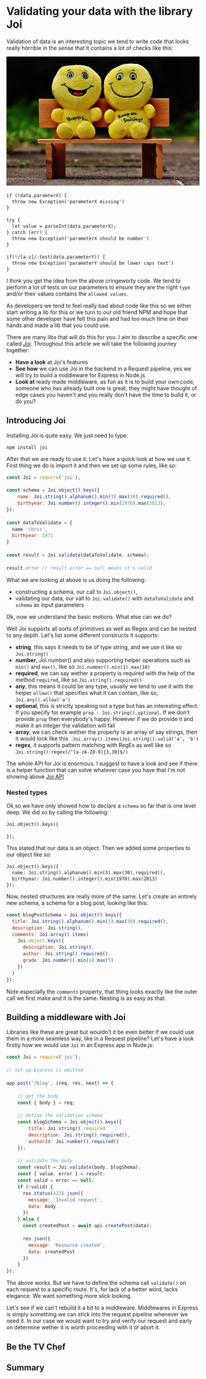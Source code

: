 # Validating your data with the library Joi

Validation of data is an interesting topic we tend to write code that looks really horrible in the sense that it contains a lot of checks like this:

![](/assets/blur-chair-cheerful-160739.jpg)

```
if (!data.paramterX) {
  throw new Exception('parameterX missing')  
} 

try {
  let value = parseInt(data.parameterX);    
} catch (err) {
  throw new Exception('parameterX should be number')  
}

if(!/[a-z]/.test(data.parameterY)) {
  throw new Exception('parameterY should be lower caps text')  
}

```

I think you get the idea from the above cringeworty code. We tend to perform a lot of tests on our parameters to ensure they are the right `type` and/or their values contains the `allowed values`.

As developers we tend to feel really bad about code like this so we either start writing a lib for this or we turn to our old friend NPM and hope that some other developer have felt this pain and had too much time on their hands and made a lib that you could use. 


There are many libs that will do this for you. I aim to describe a specific one called [Joi](https://github.com/hapijs/joi).  Throughout this article we will take the following journey together:

- **Have a look** at Joi's features
- **See how** we can use Joi in the backend in a Request pipeline, yes we will try to build a middleware for Express in Node.js
- **Look at** ready made middleware, as fun as it is to build your own code, someone who has already built one is great, they might have thought of edge cases you haven't and you really don't have the time to build it, or do you?

## Introducing Joi
Installing Joi is quite easy. We just need to type:

```
npm install joi
```

After that we are ready to use it. Let's have a quick look at how we use it. First thing we do is import it and then we set up some rules, like so:

```js
const Joi = require('joi');

const schema = Joi.object().keys({
    name: Joi.string().alphanum().min(3).max(30).required(),
    birthyear: Joi.number().integer().min(1970).max(2013),
});

const dataToValidate = {
  name 'chris',
  birthyear: 1971
}

const result = Joi.validate(dataToValidate, schema);

result.error // result.error == null means it's valid
```
What we are looking at above is us doing the following:
- constructing a schema, our call to `Joi.object()`,
- validating our data, our vall to `Joi.validate()` with `dataToValidate` and `schema` as input parameters

Ok, now we understand the basic motions. What else can we do?

Well Joi supports all sorts of primitives as well as Regex and can be nested to any depth. Let's list some different constructs it supports:

- **string**, this says it needs to be of type string, and we use it like so `Joi.string()`
- **number**, Joi.number() and also supporting helper operations such as `min()` and `max()`, like so `Joi.number().min(1).max(10)`
- **required**, we can say wether a property is required with the help of the method `required`, like so `Joi.string().required()`
- **any**, this means it could be any type, usually we tend to use it with the helper `allow()` that specifies what it can contain, like so,  `Joi.any().allow('a')`
- **optional**, this is strictly speaking not a type but has an interesting effect. If you specify for example `prop : Joi.string().optional`. If we don't provide `prop` then everybody's happy. However if we do provide it and make it an integer the validation will fail
- **array**, we can check wether the property is an array of say strings, then it would look like this ` Joi.array().items(Joi.string().valid('a', 'b')` 
- **regex**, it supports pattern matching with RegEx as well like so `Joi.string().regex(/^[a-zA-Z0-9]{3,30}$/)`

The whole API for Joi is enormous. I suggest to have a look and see if there is a helper function that can solve whatever case you have that I'm not showing above [Joi API](https://github.com/hapijs/joi/blob/v14.3.1/API.md)

### Nested types
Ok so we have only showed how to declare a `schema` so far that is one level deep. We did so by calling the following:

```
Joi.object().keys({

});

```
This stated that our data is an object. Then we added some properties to our object like so:

```
Joi.object().keys({
  name: Joi.string().alphanum().min(3).max(30).required(),
  birthyear: Joi.number().integer().min(1970).max(2013)
});
```
Now, nested structures are really more of the same. Let's create an entirely new schema, a schema for a blog post, looking like this:
```js
const blogPostSchema = Joi.object().keys({
  title: Joi.string().alphanum().min(3).max(30).required(),
  description: Joi.string(),
  comments: Joi.array().items(
    Joi.object.keys({
      description: Joi.string(),
      author: Joi.string().required(),
      grade: Joi.number().min(1).max(5)
    })
  )
});
```
Note especially the `comments` property, that thing looks exactly like the outer call we first make and it is the same. Nesting is as easy as that.

## Building a middleware with Joi
Libraries like these are great but wouldn't it be even better if we could use them in a more seamless way, like in a Request pipeline? Let's have a look firstly how we would use `Joi` in an Express app in Node.js:

```js
const Joi = require('joi');

// set up Express is omitted

app.post('/blog', (req, res, next) => {
    
    // get the body
    const { body } = req;

    // define the validation schema
    const blogSchema = Joi.object().keys({
        title: Joi.string().required
        description: Joi.string().required(),
        authorId: Joi.number().required()
    });

    // validate the body
    const result = Joi.validate(body, blogShema);
    const { value, error } = result;
    const valid = error == null;
    if (!valid) {
      res.status(422).json({
        message: 'Invalid request',
        data: body
      })
    } else {
      const createdPost = await api.createPost(data);
    
      res.json({
        message: 'Resource created',
        data: createdPost
      })
    }
});
```
The above works. But we have to define the schema call `validate()` on each request to a specific route. It's, for lack of a better word, lacks elegance. We want something more slick looking. 

Let's see if we can't rebuild it a bit to a middleware. Middlewares in Express is simply something we can stick into the request pipeline whenever we need it. In our case we would want to try and verify our request and early on determine wether it is worth proceeding with it or abort it. 

## Be the TV Chef

## Summary

